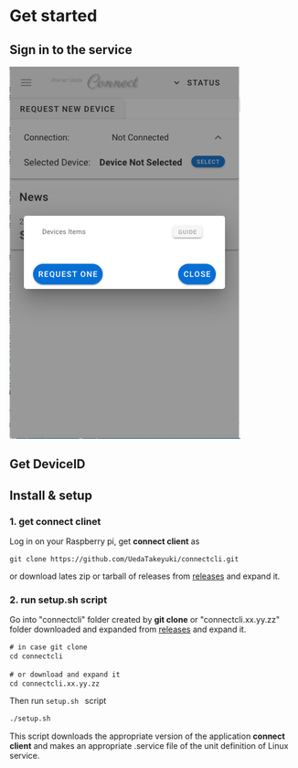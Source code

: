 # Get started

## Sign in to the service
![](./ss.2022-08-10.13.56.36.png)
## Get DeviceID
## Install & setup

### 1. get connect clinet
Log in on your Raspberry pi, get **connect client** as 

```bash:
git clone https://github.com/UedaTakeyuki/connectcli.git
```

or download lates zip or tarball of releases from [releases](https://github.com/UedaTakeyuki/connectcli/releases/) and expand it.

### 2. run setup.sh script
Go into "connectcli" folder created by **git clone** or "connectcli.xx.yy.zz" folder downloaded and expanded from [releases](https://github.com/UedaTakeyuki/connectcli/releases/) and expand it.

```bash:
# in case git clone
cd connectcli

# or download and expand it
cd connectcli.xx.yy.zz
```

Then run ``setup.sh `` script

```bash
./setup.sh
```

This script downloads the appropriate version of the application **connect client** and makes an appropriate .service file of the unit definition of Linux service. 

